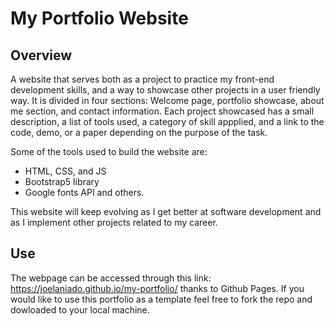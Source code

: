 # My Portfolio Website

## Overview
A website that serves both as a project to practice my front-end development skills, and a way to showcase other projects in a user friendly way. It is divided in four sections: Welcome page,
portfolio showcase, about me section, and contact information. Each project showcased has a small description, a list of tools used, a category of skill appplied, and a link to the code, demo,
or a paper depending on the purpose of the task. 

Some of the tools used to build the website are:
* HTML, CSS, and JS
* Bootstrap5 library
* Google fonts API and others. 

This website will keep evolving as I get better at software development and as I implement other projects related to my career. 

## Use
The webpage can be accessed through this link: https://joelaniado.github.io/my-portfolio/ thanks to Github Pages. If you would like to use this portfolio as a template feel free to 
fork the repo and dowloaded to your local machine. 
